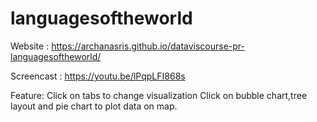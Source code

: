 # languagesoftheworld


Website : https://archanasris.github.io/dataviscourse-pr-languagesoftheworld/

Screencast : https://youtu.be/lPqpLFI868s

Feature: 
Click on tabs to change visualization
Click on bubble chart,tree layout and pie chart to plot data on map.
